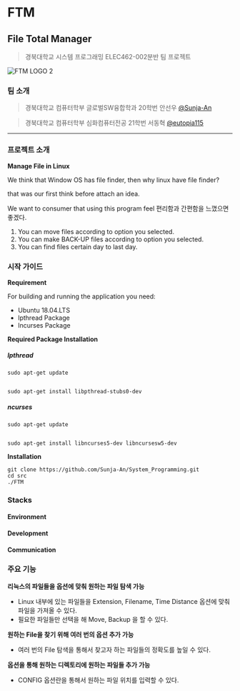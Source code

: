 # FTM
## File Total Manager
> 경북대학교 시스템 프로그래밍 ELEC462-002분반
> 팀 프로젝트


![FTM LOGO 2](https://github.com/Sunja-An/System_Programming/assets/110546006/cbf6ef6e-8a77-4603-b8e5-26295287a3e4)


### 팀 소개
> 경북대학교 컴퓨터학부 글로벌SW융합학과 20학번 안선우 [@Sunja-An](https://github.com/Sunja-An)


> 경북대학교 컴퓨터학부 심화컴퓨터전공 21학번 서동혁   [@eutopia115](https://github.com/eutopia115?tab=following)
---

### 프로젝트 소개
**Manage File in Linux**


We think that Window OS has file finder, then why linux have file finder?


that was our first think before attach an idea.


We want to consumer that using this program feel 편리함과 간편함을 느꼈으면 좋겠다.


1. You can move files according to option you selected.
2. You can make BACK-UP files according to option you selected.
3. You can find files certain day to last day.

### 시작 가이드
**Requirement**


For building and running the application you need:

- Ubuntu 18.04.LTS
- lpthread Package
- lncurses Package


**Required Package Installation**
##### lpthread

    sudo apt-get update
    
    
    sudo apt-get install libpthread-stubs0-dev
    
    
##### ncurses
    
    
    sudo apt-get update
    
    
    sudo apt-get install libncurses5-dev libncursesw5-dev
    
**Installation**

    git clone https://github.com/Sunja-An/System_Programming.git
    cd src
    ./FTM


### Stacks
#### Environment


#### Development


#### Communication




### 주요 기능
**리눅스의 파일들을 옵션에 맞춰 원하는 파일 탐색 가능**
* Linux 내부에 있는 파일들을 Extension, Filename, Time Distance 옵션에 맞춰 파일을 가져올 수 있다.
* 필요한 파일들만 선택을 해 Move, Backup 을 할 수 있다.

**원하는 File을 찾기 위해 여러 번의 옵션 추가 가능**
* 여러 번의 File 탐색을 통해서 찾고자 하는 파일들의 정확도를 높일 수 있다.

**옵션을 통해 원하는 디렉토리에 원하는 파일들 추가 가능**
* CONFIG 옵션란을 통해서 원하는 파일 위치를 입력할 수 있다.



